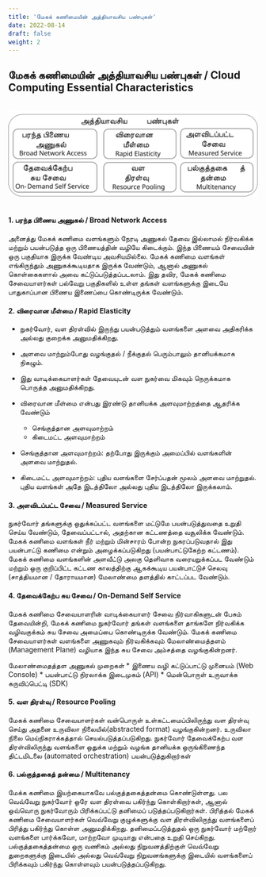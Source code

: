 ```yaml
---
title: 'மேகக் கணிமையின் அத்தியாவசிய பண்புகள்'
date: 2022-08-14
draft: false
weight: 2
---
```


## __மேகக் கணிமையின் அத்தியாவசிய பண்புகள் / Cloud Computing Essential Characteristics__

<br>
<img src="images/cloud-ta/cloud-characteristics-ta.svg">

<br>
<br>

#### 1. பரந்த பிணைய அணுகல் / Broad Network Access

அனைத்து மேகக் கணிமை வளங்களும் நேரடி அணுகல் தேவை இல்லாமல் நிர்வகிக்க மற்றும் பயன்படுத்த ஒரு பிணையத்தின் வழியே கிடைக்கும். இந்த பிணையம் சேவையின் ஒரு பகுதியாக இருக்க வேண்டிய அவசியமில்லை. மேகக் கணிமை வளங்கள் எங்கிருந்தும் அணுகக்கூடியதாக இருக்க வேண்டும், ஆனால் அணுகல் கொள்கைகளால் அவை கட்டுப்படுத்தப்படலாம். இது தவிர, மேகக் கணிமை சேவையாளர்கள் பல்வேறு பகுதிகளில் உள்ள தங்கள் வளங்களுக்கு இடையே பாதுகாப்பான பிணைய இணைப்பை கொண்டிருக்க வேண்டும்.

#### 2. விரைவான மீள்மை / Rapid Elasticity

* நுகர்வோர், வள திரள்வில் இருந்து பயன்படுத்தும் வளங்களை அளவை அதிகரிக்க அல்லது குறைக்க அனுமதிக்கிறது. 
* அளவை மாற்றும்போது வழங்குதல் / நீக்குதல் பெரும்பாலும் தானியக்கமாக நிகழும். 
* இது வாடிக்கையாளர்கள் தேவையுடன் வள நுகர்வை மிகவும் நெருக்கமாக பொருத்த அனுமதிக்கிறது. 
* விரைவான மீள்மை என்பது இரண்டு தானியக்க அளவுமாற்றத்தை ஆதரிக்க வேண்டும்
  - செங்குத்தான அளவுமாற்றம்
  - கிடைமட்ட அளவுமாற்றம்

* செங்குத்தான அளவுமாற்றம்: தற்போது இருக்கும் அமைப்பில் வளங்களின் அளவை மாற்றுதல். 
* கிடைமட்ட அளவுமாற்றம்: புதிய வளங்களை சேர்ப்பதன் மூலம் அளவை மாற்றுதல். புதிய வளங்கள் அதே இடத்திலோ அல்லது புதிய இடத்திலோ இருக்கலாம்.


#### 3. அளவிடப்பட்ட சேவை / Measured Service

நுகர்வோர் தங்களுக்கு ஒதுக்கப்பட்ட வளங்களை மட்டுமே பயன்படுத்துவதை உறுதி செய்ய வேண்டும், தேவைப்பட்டால், அதற்கான கட்டணத்தை வசூலிக்க வேண்டும். மேகக் கணிமை வளங்கள் நீர் மற்றும் மின்சாரம் போன்ற நுகரப்படுவதால் இது பயன்பாட்டு கணிமை என்றும் அழைக்கப்படுகிறது (பயன்பாட்டுகேற்ற கட்டணம்). மேகக் கணிமை வளங்களின் அளவீட்டு அலகு தெளிவாக வரையறுக்கப்பட வேண்டும் மற்றும் ஒரு குறிப்பிட்ட கட்டண காலத்திற்கு ஆகக்கூடிய பயன்பாட்டுச் செலவு (சாத்தியமான / தோராயமான) மேலாண்மை தளத்தில் காட்டப்பட வேண்டும்.


#### 4. தேவைக்கேற்ப சுய சேவை / On-Demand Self Service
மேகக் கணிமை சேவையாளரின் வாடிக்கையாளர் சேவை நிர்வாகிகளுடன் பேசும் தேவையின்றி, மேகக் கணிமை நுகர்வோர் தங்கள் வளங்களை தாங்களே நிர்வகிக்க வழிவகுக்கம் சுய சேவை அமைப்பை கொண்டிருக்க வேண்டும். மேகக் கணிமை சேவையாளர்கள் வளங்களை அணுகவும் நிர்வகிக்கவும் மேலாண்மைத்தளம் (Management Plane) வழியாக இந்த சுய சேவை அம்சத்தை  வழங்குகின்றனர்.

மேலாண்மைதத்தள அணுகல் முறைகள்
    * இணைய வழி கட்டுப்பாட்டு முனையம் (Web Console)
    * பயன்பாட்டு நிரலாக்க இடைமுகம் (API)
    * மென்பொருள் உருவாக்க கருவிப்பெட்டி (SDK)


#### 5. வள திரள்வு / Resource Pooling

மேகக் கணிமை சேவையாளர்கள் வன்பொருள் உள்கட்டமைப்பிலிருந்து வள திரள்வு செய்து அதனை உருவிலா நிலையில்(abstracted format) வழங்குகின்றனர். உருவிலா நிலை மெய்நிகராக்கத்தால் செயல்படுத்தப்படுகிறது. நுகர்வோர் தேவைக்கேற்ப வள திரள்விலிருந்து வளங்களை ஒதுக்க மற்றும் வழங்க தானியக்க ஒருங்கிணைந்த திட்டமிடலை (automated orchestration) பயன்படுத்துகிறார்கள்


#### 6. பல்குத்தகைத் தன்மை / Multitenancy

மேக்க கணிமை இயற்கையாகவே பல்குத்தகைத்தன்மை கொண்டுள்ளது. பல வெவ்வேறு நுகர்வோர் ஒரே வள திரள்வை பகிர்ந்து கொள்கிறார்கள், ஆனால் ஒவ்வொரு நுகர்வோரும் பிரிக்கப்பட்டு தனிமைப் படுத்தப்படுகிறார்கள். பிரித்தல் மேகக் கணிமை சேவையாளர்கள் வெவ்வேறு குழுக்களுக்கு வள திரள்விலிருந்து வளங்களைப் பிரித்து பகிர்ந்து கொள்ள அனுமதிக்கிறது. தனிமைப்படுத்துதல் ஒரு நுகர்வோர் மற்றோர் வளங்களை பார்க்கவோ, மாற்றவோ முடியாது என்பதை உறுதி செய்கிறது. பல்குத்தகைத்தன்மை ஒரு வணிகம் அல்லது நிறுவனத்திற்குள் வெவ்வேறு துறைகளுக்கு இடையில் அல்லது வெவ்வேறு நிறுவனங்களுக்கு இடையில் வளங்களைப் பிரிக்கவும் பகிர்ந்து கொள்ளவும் பயன்படுத்தப்படுகிறது.